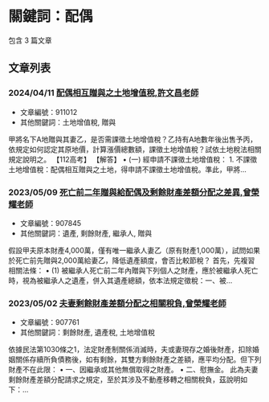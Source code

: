 # 關鍵詞：配偶

包含 3 篇文章

## 文章列表

### 2024/04/11 [配偶相互贈與之土地增值稅,許文昌老師](../../articles/911012_%E9%85%8D%E5%81%B6%E7%9B%B8%E4%BA%92%E8%B4%88%E8%88%87%E4%B9%8B%E5%9C%9F%E5%9C%B0%E5%A2%9E%E5%80%BC%E7%A8%85%2C%E8%A8%B1%E6%96%87%E6%98%8C%E8%80%81%E5%B8%AB.md)
- 文章編號：911012
- 其他關鍵詞：土地增值稅, 贈與

甲將名下A地贈與其妻乙，是否需課徵土地增值稅？乙持有A地數年後出售予丙，依規定如何認定其原地價，計算漲價總數額，課徵土地增值稅？試依土地稅法相關規定說明之。 【112高考】 【解答】 • (一) 經申請不課徵土地增值稅： 1. 不課徵土地增值稅：配偶相互贈與之土地，得申請不課徵土地增值稅。準此，甲將...

### 2023/05/09 [死亡前二年贈與給配偶及剩餘財產差額分配之差異,曾榮耀老師](../../articles/907845_%E6%AD%BB%E4%BA%A1%E5%89%8D%E4%BA%8C%E5%B9%B4%E8%B4%88%E8%88%87%E7%B5%A6%E9%85%8D%E5%81%B6%E5%8F%8A%E5%89%A9%E9%A4%98%E8%B2%A1%E7%94%A2%E5%B7%AE%E9%A1%8D%E5%88%86%E9%85%8D%E4%B9%8B%E5%B7%AE%E7%95%B0%2C%E6%9B%BE%E6%A6%AE%E8%80%80%E8%80%81%E5%B8%AB.md)
- 文章編號：907845
- 其他關鍵詞：遺產, 剩餘財產, 繼承人, 贈與

假設甲夫原本財產4,000萬，僅有唯一繼承人妻乙（原有財產1,000萬），試問如果於死亡前先贈與2,000萬給妻乙，降低遺產額度，會否比較節稅？ 首先，先複習相關法條： • (1) 被繼承人死亡前二年內贈與下列個人之財產，應於被繼承人死亡時，視為被繼承人之遺產，併入其遺產總額，依本法規定徵稅：一、被...

### 2023/05/02 [夫妻剩餘財產差額分配之相關稅負,曾榮耀老師](../../articles/907761_%E5%A4%AB%E5%A6%BB%E5%89%A9%E9%A4%98%E8%B2%A1%E7%94%A2%E5%B7%AE%E9%A1%8D%E5%88%86%E9%85%8D%E4%B9%8B%E7%9B%B8%E9%97%9C%E7%A8%85%E8%B2%A0%2C%E6%9B%BE%E6%A6%AE%E8%80%80%E8%80%81%E5%B8%AB.md)
- 文章編號：907761
- 其他關鍵詞：剩餘財產, 遺產稅, 土地增值稅

依據民法第1030條之1，法定財產制關係消滅時，夫或妻現存之婚後財產，扣除婚姻關係存續所負債務後，如有剩餘，其雙方剩餘財產之差額，應平均分配。但下列財產不在此限： • 一、因繼承或其他無償取得之財產。 • 二、慰撫金。 此為夫妻剩餘財產差額分配請求之規定，至於其涉及不動產移轉之相關稅負，茲說明如下：...
